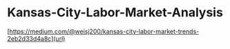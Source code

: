 # Kansas-City-Labor-Market-Analysis
[https://medium.com/@weisj200/kansas-city-labor-market-trends-2eb2d33d4a8c](url)
